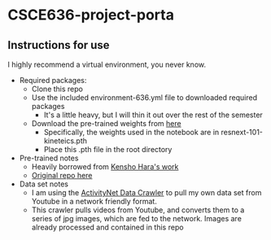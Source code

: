 # CSCE636-project-porta
## Instructions for use
I highly recommend a virtual environment, you never know.
- Required packages:
    - Clone this repo
    - Use the included environment-636.yml file to downloaded required packages
        - It's a little heavy, but I will thin it out over the rest of the semester
    - Download the pre-trained weights from [here](https://drive.google.com/drive/folders/1zvl89AgFAApbH0At-gMuZSeQB_LpNP-M)
        - Specifically, the weights used in the notebook are in resnext-101-kineteics.pth
        - Place this .pth file in the root directory
- Pre-trained notes
    - Heavily borrowed from [Kensho Hara's work](https://kenshohara.github.io/)
    - [Original repo here](https://github.com/kenshohara/3D-ResNets-PyTorch)
- Data set notes
    - I am using the [ActivityNet Data Crawler](https://github.com/activitynet/ActivityNet/tree/master/Crawler/Kinetics) to pull my own data set from Youtube in a network friendly format. 
    - This crawler pulls videos from Youtube, and converts them to a series of jpg images, which are fed to the network. Images are already processed and contained in this repo

